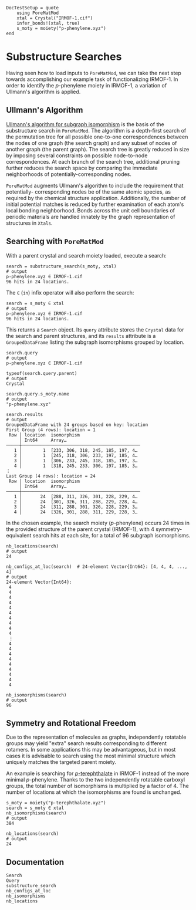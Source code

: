 ```@meta
DocTestSetup = quote
    using PoreMatMod
    xtal = Crystal("IRMOF-1.cif")
    infer_bonds!(xtal, true)
    s_moty = moiety("p-phenylene.xyz")
end
```

# Substructure Searches

Having seen how to load inputs to `PoreMatMod`, we can take the next step towards
accomplishing our example task of functionalizing IRMOF-1. In order to identify
the *p*-phenylene moiety in IRMOF-1, a variation of Ullmann's algorithm is applied.

## Ullmann's Algorithm

[Ullmann's algorithm for subgraph isomorphism](https://doi.org/10.1145/321921.321925)
is the basis of the substructure search in `PoreMatMod`. The algorithm is a depth-first
search of the permutation tree for all possible one-to-one correspondences between the
nodes of one graph (the search graph) and any subset of nodes of another graph (the
parent graph). The search tree is greatly reduced in size by imposing several constraints
on possible node-to-node correspondences. At each branch of the search tree, additional 
pruning further reduces the search space by comparing the immediate neighborhoods of 
potentially-corresponding nodes.

`PoreMatMod` augments Ullmann's algorithm to include the requirement that potentially-
corresponding nodes be of the same atomic species, as required by the chemical
structure application. Additionally, the number of initial potential matches is
reduced by further examination of each atom's local bonding neighborhood.  Bonds
across the unit cell boundaries of periodic materials are handled innately by
the graph representation of structures in `Xtals`.

## Searching with `PoreMatMod`

With a parent crystal and search moiety loaded, execute a search:

```jldoctest
search = substructure_search(s_moty, xtal)
# output
p-phenylene.xyz ∈ IRMOF-1.cif
96 hits in 24 locations.
```

The `∈` (`in`) infix operator will also perform the search:

```jldoctest find
search = s_moty ∈ xtal
# output
p-phenylene.xyz ∈ IRMOF-1.cif
96 hits in 24 locations.
```

This returns a `Search` object.  Its `query` attribute stores the `Crystal` data
for the search and parent structures, and its `results` attribute is a
`GroupedDataFrame` listing the subgraph isomorphisms grouped by location.

```jldoctest find
search.query
# output
p-phenylene.xyz ∈ IRMOF-1.cif
```
```jldoctest find
typeof(search.query.parent)
# output
Crystal
```
```jldoctest find
search.query.s_moty.name
# output
"p-phenylene.xyz"
```
```jldoctest find
search.results
# output
GroupedDataFrame with 24 groups based on key: location
First Group (4 rows): location = 1
 Row │ location  isomorphism
     │ Int64     Array…
─────┼─────────────────────────────────────────────
   1 │        1  [233, 306, 318, 245, 185, 197, 4…
   2 │        1  [245, 318, 306, 233, 197, 185, 4…
   3 │        1  [306, 233, 245, 318, 185, 197, 3…
   4 │        1  [318, 245, 233, 306, 197, 185, 3…
⋮
Last Group (4 rows): location = 24
 Row │ location  isomorphism
     │ Int64     Array…
─────┼─────────────────────────────────────────────
   1 │       24  [288, 311, 326, 301, 228, 229, 4…
   2 │       24  [301, 326, 311, 288, 229, 228, 4…
   3 │       24  [311, 288, 301, 326, 228, 229, 3…
   4 │       24  [326, 301, 288, 311, 229, 228, 3…
```

In the chosen example, the search moiety (*p*-phenylene) occurs 24 times in the
provided structure of the parent crystal (IRMOF-1), with 4 symmetry-equivalent search
hits at each site, for a total of 96 subgraph isomorphisms.

```jldoctest find
nb_locations(search) 
# output
24
```
```jldoctest find; output=false
nb_configs_at_loc(search)  # 24-element Vector{Int64}: [4, 4, 4, ..., 4]
# output
24-element Vector{Int64}:
 4
 4
 4
 4
 4
 4
 4
 4
 4
 4
 ⋮
 4
 4
 4
 4
 4
 4
 4
 4
 4
```
```jldoctest find
nb_isomorphisms(search) 
# output
96
```

## Symmetry and Rotational Freedom

Due to the representation of molecules as graphs, independently rotatable groups
may yield "extra" search results corresponding to different rotamers.  In some
applications this may be advantageous, but in most cases it is advisable to search
using the most minimal structure which uniquely matches the targeted parent moiety.

An example is searching for 
[*p*-terephthalate](https://raw.githubusercontent.com/SimonEnsemble/PoreMatMod.jl/master/test/data/moieties/p-terephthalate.xyz?token=AD3TMGDLHHV5ETQQPDKDVCLAYMPX6)
in IRMOF-1 instead of the more minimal *p*-phenylene.  Thanks to the two
independently rotatable carboxyl groups, the total number of isomorphisms is
multiplied by a factor of 4.  The number of locations at which the isomorphisms
are found is unchanged.

```jldoctest find
s_moty = moiety("p-terephthalate.xyz")
search = s_moty ∈ xtal
nb_isomorphisms(search) 
# output
384
```
```jldoctest find
nb_locations(search) 
# output
24
```

## Documentation

```@docs
Search
Query
substructure_search
nb_configs_at_loc
nb_isomorphisms
nb_locations
```
